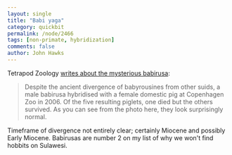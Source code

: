 ```yaml
---
layout: single 
title: "Babi yaga" 
category: quickbit
permalink: /node/2466
tags: [non-primate, hybridization] 
comments: false 
author: John Hawks 
---
```


Tetrapod Zoology <a href="http://scienceblogs.com/tetrapodzoology/2010/02/babirusas_part_ii.php">writes about the mysterious babirusa</a>: 

<blockquote>Despite the ancient divergence of babyrousines from other suids, a male babirusa hybridised with a female domestic pig at Copenhagen Zoo in 2006. Of the five resulting piglets, one died but the others survived. As you can see from the photo here, they look surprisingly normal. </blockquote>

Timeframe of divergence not entirely clear; certainly Miocene and possibly Early Miocene. Babirusas are number 2 on my list of why we won't find hobbits on Sulawesi. 

